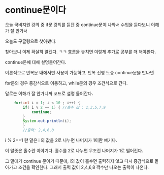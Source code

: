 # continue문이다

오늘 국비지원 강의 중 if문 강의를 듣던 중 continue문이 나와서 수업을 듣다보니 이해가 잘 안가서 

오늘도 구글링으로 찾아봤다. 

찾아보니 이제 확실히 알겠다. ㅋㅋ 흐름을 놓치면 이렇게 추가로 공부를 더 해야한다.

continue문에 대해 설명들어간다. 

이론적으로 반복문 내에서만 사용이 가능하고, 반복 진행 도중 continue문을 만나면

for문의 경우 증감식으로 이동하고, while문의 경우 조건식으로 간다.

말로는 이해가 잘 안가니까 코드로 설명 들어간다.

```java
	for(int i = 1; i < 10 ; i++) {
		if( i % 2 == 1) { //홀수 값 : 1,3,5,7,9
			continue;
		}
		System.out.println(i);
		}
		//출력: 2,4,6,8
```

i % 2==1 란 말은 i 의 값을 2로 나누면 나머지가 1이란 얘기다.

이 말뜻은 홀수란 이야기다. 홀수를 2로 나누면 무조건 나머지가 1로 떨어진다.

그 밑에가 continue 문이기 때문에, i의 값이 홀수면  출력하지 않고 다시 증감식으로 돌아가고 조건을 확인한다. 그래서 출력 값이 2,4,6,8 짝수만 나오는 출력이 나온다.

